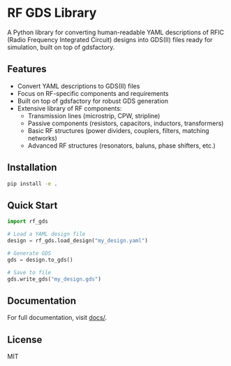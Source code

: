 # RF GDS Library

A Python library for converting human-readable YAML descriptions of RFIC (Radio Frequency Integrated Circuit) designs into GDS(II) files ready for simulation, built on top of gdsfactory.

## Features

- Convert YAML descriptions to GDS(II) files
- Focus on RF-specific components and requirements
- Built on top of gdsfactory for robust GDS generation
- Extensive library of RF components:
  - Transmission lines (microstrip, CPW, stripline)
  - Passive components (resistors, capacitors, inductors, transformers)
  - Basic RF structures (power dividers, couplers, filters, matching networks)
  - Advanced RF structures (resonators, baluns, phase shifters, etc.)

## Installation

```bash
pip install -e .
```

## Quick Start

```python
import rf_gds

# Load a YAML design file
design = rf_gds.load_design("my_design.yaml")

# Generate GDS
gds = design.to_gds()

# Save to file
gds.write_gds("my_design.gds")
```

## Documentation

For full documentation, visit [docs/](./docs/).

## License

MIT
